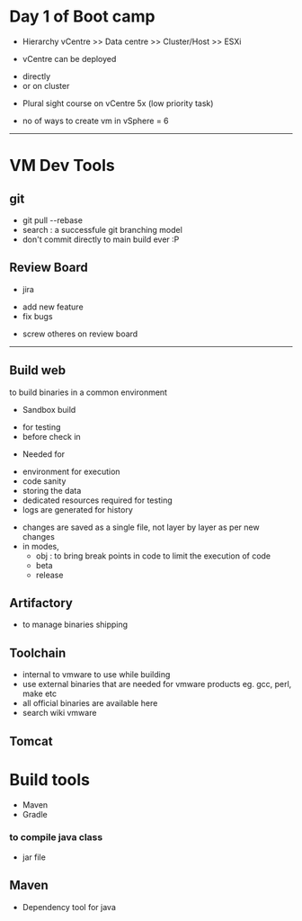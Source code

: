 # Day 1 of Boot camp

* Hierarchy
vCentre >> Data centre >> Cluster/Host >> ESXi

* vCentre can be deployed 
 - directly
 - or on cluster

* Plural sight course on vCentre 5x (low priority task)

* no of ways to create vm in vSphere = 6

--- 
# VM Dev Tools

## git
 - git pull --rebase
 - search : a successfule git branching model
 - don't commit directly to main build ever :P

## Review Board
 - jira
  + add new feature
  + fix bugs

 - screw otheres on review board

---
## Build web
to build binaries in a common environment
* Sandbox build 
 - for testing
 - before check in

* Needed for 
 + environment for execution
 + code sanity
 + storing the data
 + dedicated resources required for testing
 + logs are generated for history

* changes are saved as a single file, not layer by layer as per new changes
* in modes, 
  + obj : to bring break points in code to limit the execution of code
  + beta
  + release

## Artifactory
 * to manage binaries shipping

## Toolchain
* internal to vmware to use while building 
* use external binaries that are needed for vmware products eg. gcc, perl, make etc
* all official binaries are available here
* search wiki vmware

## Tomcat

# Build tools
* Maven
* Gradle


### to compile java class
* jar file
## Maven
* Dependency tool for java

